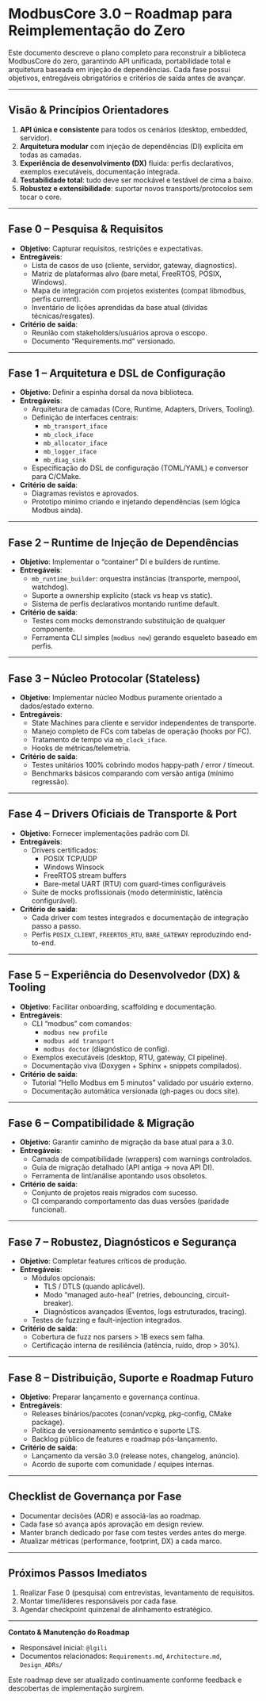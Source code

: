 # ModbusCore 3.0 – Roadmap para Reimplementação do Zero

Este documento descreve o plano completo para reconstruir a biblioteca ModbusCore do zero, garantindo API unificada, portabilidade total e arquitetura baseada em injeção de dependências. Cada fase possui objetivos, entregáveis obrigatórios e critérios de saída antes de avançar.

---

## Visão & Princípios Orientadores

1. **API única e consistente** para todos os cenários (desktop, embedded, servidor).
2. **Arquitetura modular** com injeção de dependências (DI) explícita em todas as camadas.
3. **Experiência de desenvolvimento (DX)** fluida: perfis declarativos, exemplos executáveis, documentação integrada.
4. **Testabilidade total**: tudo deve ser mockável e testável de cima a baixo.
5. **Robustez e extensibilidade**: suportar novos transports/protocolos sem tocar o core.

---

## Fase 0 – Pesquisa & Requisitos

- **Objetivo**: Capturar requisitos, restrições e expectativas.
- **Entregáveis**:
  - Lista de casos de uso (cliente, servidor, gateway, diagnostics).
  - Matriz de plataformas alvo (bare metal, FreeRTOS, POSIX, Windows).
  - Mapa de integración com projetos existentes (compat libmodbus, perfis current).
  - Inventário de lições aprendidas da base atual (dívidas técnicas/resgates).
- **Critério de saída**:
  - Reunião com stakeholders/usuários aprova o escopo.
  - Documento “Requirements.md” versionado.

---

## Fase 1 – Arquitetura e DSL de Configuração

- **Objetivo**: Definir a espinha dorsal da nova biblioteca.
- **Entregáveis**:
  - Arquitetura de camadas (Core, Runtime, Adapters, Drivers, Tooling).
  - Definição de interfaces centrais:
    - `mb_transport_iface`
    - `mb_clock_iface`
    - `mb_allocator_iface`
    - `mb_logger_iface`
    - `mb_diag_sink`
  - Especificação do DSL de configuração (TOML/YAML) e conversor para C/CMake.
- **Critério de saída**:
  - Diagramas revistos e aprovados.
  - Prototipo mínimo criando e injetando dependências (sem lógica Modbus ainda).

---

## Fase 2 – Runtime de Injeção de Dependências

- **Objetivo**: Implementar o “container” DI e builders de runtime.
- **Entregáveis**:
  - `mb_runtime_builder`: orquestra instâncias (transporte, mempool, watchdog).
  - Suporte a ownership explícito (stack vs heap vs static).
  - Sistema de perfis declarativos montando runtime default.
- **Critério de saída**:
  - Testes com mocks demonstrando substituição de qualquer componente.
  - Ferramenta CLI simples (`modbus new`) gerando esqueleto baseado em perfis.

---

## Fase 3 – Núcleo Protocolar (Stateless)

- **Objetivo**: Implementar núcleo Modbus puramente orientado a dados/estado externo.
- **Entregáveis**:
  - State Machines para cliente e servidor independentes de transporte.
  - Manejo completo de FCs com tabelas de operação (hooks por FC).
  - Tratamento de tempo via `mb_clock_iface`.
  - Hooks de métricas/telemetria.
- **Critério de saída**:
  - Testes unitários 100% cobrindo modos happy-path / error / timeout.
  - Benchmarks básicos comparando com versão antiga (mínimo regressão).

---

## Fase 4 – Drivers Oficiais de Transporte & Port

- **Objetivo**: Fornecer implementações padrão com DI.
- **Entregáveis**:
  - Drivers certificados:
    - POSIX TCP/UDP
    - Windows Winsock
    - FreeRTOS stream buffers
    - Bare-metal UART (RTU) com guard-times configuráveis
  - Suite de mocks profissionais (modo deterministic, latência configurável).
- **Critério de saída**:
  - Cada driver com testes integrados e documentação de integração passo a passo.
  - Perfis `POSIX_CLIENT`, `FREERTOS_RTU`, `BARE_GATEWAY` reproduzindo end-to-end.

---

## Fase 5 – Experiência do Desenvolvedor (DX) & Tooling

- **Objetivo**: Facilitar onboarding, scaffolding e documentação.
- **Entregáveis**:
  - CLI “modbus” com comandos:
    - `modbus new profile`
    - `modbus add transport`
    - `modbus doctor` (diagnóstico de config).
  - Exemplos executáveis (desktop, RTU, gateway, CI pipeline).
  - Documentação viva (Doxygen + Sphinx + snippets compilados).
- **Critério de saída**:
  - Tutorial “Hello Modbus em 5 minutos” validado por usuário externo.
  - Documentação automática versionada (gh-pages ou docs site).

---

## Fase 6 – Compatibilidade & Migração

- **Objetivo**: Garantir caminho de migração da base atual para a 3.0.
- **Entregáveis**:
  - Camada de compatibilidade (wrappers) com warnings controlados.
  - Guia de migração detalhado (API antiga → nova API DI).
  - Ferramenta de lint/análise apontando usos obsoletos.
- **Critério de saída**:
  - Conjunto de projetos reais migrados com sucesso.
  - CI comparando comportamento das duas versões (paridade funcional).

---

## Fase 7 – Robustez, Diagnósticos e Segurança

- **Objetivo**: Completar features críticos de produção.
- **Entregáveis**:
  - Módulos opcionais:
    - TLS / DTLS (quando aplicável).
    - Modo “managed auto-heal” (retries, debouncing, circuit-breaker).
    - Diagnósticos avançados (Eventos, logs estruturados, tracing).
  - Testes de fuzzing e fault-injection integrados.
- **Critério de saída**:
  - Cobertura de fuzz nos parsers > 1B execs sem falha.
  - Certificação interna de resiliência (latência, ruído, drop > 30%).

---

## Fase 8 – Distribuição, Suporte e Roadmap Futuro

- **Objetivo**: Preparar lançamento e governança contínua.
- **Entregáveis**:
  - Releases binários/pacotes (conan/vcpkg, pkg-config, CMake package).
  - Política de versionamento semântico e suporte LTS.
  - Backlog público de features e roadmap pós-lançamento.
- **Critério de saída**:
  - Lançamento da versão 3.0 (release notes, changelog, anúncio).
  - Acordo de suporte com comunidade / equipes internas.

---

## Checklist de Governança por Fase

- Documentar decisões (ADR) e associá-las ao roadmap.
- Cada fase só avança após aprovação em design review.
- Manter branch dedicado por fase com testes verdes antes do merge.
- Atualizar métricas (performance, footprint, DX) a cada marco.

---

## Próximos Passos Imediatos

1. Realizar Fase 0 (pesquisa) com entrevistas, levantamento de requisitos.
2. Montar time/líderes responsáveis por cada fase.
3. Agendar checkpoint quinzenal de alinhamento estratégico.

---

**Contato & Manutenção do Roadmap**
- Responsável inicial: `@lgili`
- Documentos relacionados: `Requirements.md`, `Architecture.md`, `Design_ADRs/`

Este roadmap deve ser atualizado continuamente conforme feedback e descobertas de implementação surgirem.
